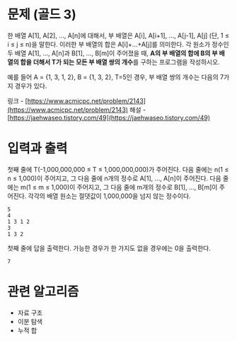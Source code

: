 # 문제 (골드 3)

한 배열 A[1], A[2], …, A[n]에 대해서, 부 배열은 A[i], A[i+1], …, A[j-1], A[j] (단, 1 ≤ i ≤ j ≤ n)을 말한다. 이러한 부 배열의 합은 A[i]+…+A[j]를 의미한다. 각 원소가 정수인 두 배열 A[1], …, A[n]과 B[1], …, B[m]이 주어졌을 때, **A의 부 배열의 합에 B의 부 배열의 합을 더해서 T가 되는 모든 부 배열 쌍의 개수**를 구하는 프로그램을 작성하시오.

예를 들어 A = {1, 3, 1, 2}, B = {1, 3, 2}, T=5인 경우, 부 배열 쌍의 개수는 다음의 7가지 경우가 있다.

링크 - [https://www.acmicpc.net/problem/2143](https://www.acmicpc.net/problem/2143)
해설 - [https://jaehwaseo.tistory.com/49](https://jaehwaseo.tistory.com/49)

# 입력과 출력 

첫째 줄에 T(-1,000,000,000 ≤ T ≤ 1,000,000,000)가 주어진다. 다음 줄에는 n(1 ≤ n ≤ 1,000)이 주어지고, 그 다음 줄에 n개의 정수로 A[1], …, A[n]이 주어진다. 다음 줄에는 m(1 ≤ m ≤ 1,000)이 주어지고, 그 다음 줄에 m개의 정수로 B[1], …, B[m]이 주어진다. 각각의 배열 원소는 절댓값이 1,000,000을 넘지 않는 정수이다.


```
5
4
1 3 1 2
3
1 3 2
```

첫째 줄에 답을 출력한다. 가능한 경우가 한 가지도 없을 경우에는 0을 출력한다.

```
7
```

# 관련 알고리즘

- 자료 구조
- 이분 탐색
- 누적 합
